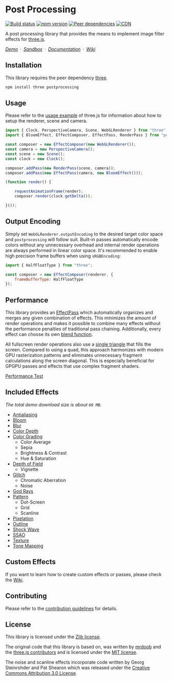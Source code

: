 # Post Processing

[![Build status](https://travis-ci.org/vanruesc/postprocessing.svg?branch=master)](https://travis-ci.org/vanruesc/postprocessing)
[![npm version](https://badgen.net/npm/v/postprocessing?color=green)](https://www.npmjs.com/package/postprocessing)
[![Peer dependencies](https://david-dm.org/vanruesc/postprocessing/peer-status.svg)](https://david-dm.org/vanruesc/postprocessing?type=peer)
[![CDN](https://badgen.net/jsdelivr/hits/npm/postprocessing)](https://www.jsdelivr.com/package/npm/postprocessing)

A post processing library that provides the means to implement image filter effects for [three.js](https://threejs.org/).

*[Demo](https://vanruesc.github.io/postprocessing/public/demo)&ensp;&middot;&ensp;[Sandbox](https://codesandbox.io/s/postprocessing-25rts)&ensp;&middot;&ensp;[Documentation](https://vanruesc.github.io/postprocessing/public/docs)&ensp;&middot;&ensp;[Wiki](https://github.com/vanruesc/postprocessing/wiki)*


## Installation

This library requires the peer dependency [three](https://github.com/mrdoob/three.js/).

```sh
npm install three postprocessing
```


## Usage

Please refer to the [usage example](https://github.com/mrdoob/three.js/blob/master/README.md) of three.js for information about how to setup the renderer, scene and camera.

```js
import { Clock, PerspectiveCamera, Scene, WebGLRenderer } from "three";
import { BloomEffect, EffectComposer, EffectPass, RenderPass } from "postprocessing";

const composer = new EffectComposer(new WebGLRenderer());
const camera = new PerspectiveCamera();
const scene = new Scene();
const clock = new Clock();

composer.addPass(new RenderPass(scene, camera));
composer.addPass(new EffectPass(camera, new BloomEffect()));

(function render() {

	requestAnimationFrame(render);
	composer.render(clock.getDelta());

}());
```


## Output Encoding

Simply set `WebGLRenderer.outputEncoding` to the desired target color space and `postprocessing` will follow suit. Built-in passes automatically encode colors without any unnecessary overhead and internal render operations are always performed in linear color space. It's recommended to enable high precision frame buffers when using `sRGBEncoding`:

```js
import { HalfFloatType } from "three";

const composer = new EffectComposer(renderer, {
	frameBufferType: HalfFloatType
});
```


## Performance

This library provides an [EffectPass](https://vanruesc.github.io/postprocessing/public/docs/class/src/passes/EffectPass.js~EffectPass.html) which automatically organizes and merges any given combination of effects. This minimizes the amount of render operations and makes it possible to combine many effects without the performance penalties of traditional pass chaining. Additionally, every effect can choose its own [blend function](https://vanruesc.github.io/postprocessing/public/docs/variable/index.html#static-variable-BlendFunction).

All fullscreen render operations also use a [single triangle](https://michaldrobot.com/2014/04/01/gcn-execution-patterns-in-full-screen-passes/) that fills the screen. Compared to using a quad, this approach harmonizes with modern GPU rasterization patterns and eliminates unnecessary fragment calculations along the screen diagonal. This is especially beneficial for GPGPU passes and effects that use complex fragment shaders.

[Performance Test](https://vanruesc.github.io/postprocessing/public/demo/#performance)

## Included Effects

_The total demo download size is about `60 MB`._

 - [Antialiasing](https://vanruesc.github.io/postprocessing/public/demo/#antialiasing)
 - [Bloom](https://vanruesc.github.io/postprocessing/public/demo/#bloom)
 - [Blur](https://vanruesc.github.io/postprocessing/public/demo/#blur)
 - [Color Depth](https://vanruesc.github.io/postprocessing/public/demo/#color-depth)
 - [Color Grading](https://vanruesc.github.io/postprocessing/public/demo/#color-grading)
   - Color Average
   - Sepia
   - Brightness & Contrast
   - Hue & Saturation
 - [Depth of Field](https://vanruesc.github.io/postprocessing/public/demo/#depth-of-field)
   - Vignette
 - [Glitch](https://vanruesc.github.io/postprocessing/public/demo/#glitch)
   - Chromatic Aberration
   - Noise
 - [God Rays](https://vanruesc.github.io/postprocessing/public/demo/#god-rays)
 - [Pattern](https://vanruesc.github.io/postprocessing/public/demo/#pattern)
   - Dot-Screen
   - Grid
   - Scanline
 - [Pixelation](https://vanruesc.github.io/postprocessing/public/demo/#pixelation)
 - [Outline](https://vanruesc.github.io/postprocessing/public/demo/#outline)
 - [Shock Wave](https://vanruesc.github.io/postprocessing/public/demo/#shock-wave)
 - [SSAO](https://vanruesc.github.io/postprocessing/public/demo/#ssao)
 - [Texture](https://vanruesc.github.io/postprocessing/public/demo/#texture)
 - [Tone Mapping](https://vanruesc.github.io/postprocessing/public/demo/#tone-mapping)


## Custom Effects

If you want to learn how to create custom effects or passes, please check the [Wiki](https://github.com/vanruesc/postprocessing/wiki).


## Contributing

Please refer to the [contribution guidelines](https://github.com/vanruesc/postprocessing/blob/master/.github/CONTRIBUTING.md) for details.


## License

This library is licensed under the [Zlib license](https://github.com/vanruesc/postprocessing/blob/master/LICENSE.md).

The original code that this library is based on, was written by [mrdoob](https://mrdoob.com) and the [three.js contributors](https://github.com/mrdoob/three.js/graphs/contributors) and is licensed under the [MIT license](https://github.com/mrdoob/three.js/blob/master/LICENSE).

The noise and scanline effects incorporate code written by Georg Steinrohder and Pat Shearon which was released under the [Creative Commons Attribution 3.0 License](https://creativecommons.org/licenses/by/3.0/).
